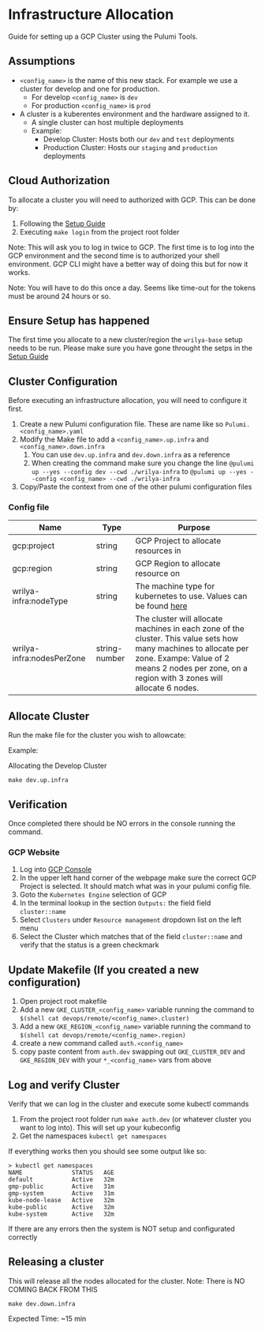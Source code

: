 # Infrastructure Allocation

Guide for setting up a GCP Cluster using the Pulumi Tools.

## Assumptions

* `<config_name>` is the name of this new stack.  For example we use a cluster for develop and one for production.
    * For develop `<config_name>` is `dev`
    * For production `<config_name>` is `prod`
* A cluster is a kuberentes environment and the hardware assigned to it.
    * A single cluster can host multiple deployments
    * Example:
        * Develop Cluster:  Hosts both our `dev` and `test` deployments
        * Production Cluster:  Hosts our `staging` and `production` deployments

## Cloud Authorization

To allocate a cluster you will need to authorized with GCP.  This can be done by:

1. Following the [Setup Guide](0-SETUP.md)
2. Executing `make login` from the project root folder

Note:  This will ask you to log in twice to GCP.  The first time is to log into the GCP environment and the second time is to authorized your shell environment.  GCP CLI might have a better way of doing this but for now it works.

Note:  You will have to do this once a day.  Seems like time-out for the tokens must be around 24 hours or so.

## Ensure Setup has happened

The first time you allocate to a new cluster/region the `wrilya-base` setup needs to be run.  Please make sure you have gone throught the setps in the [Setup Guide](0-SETUP.md)

## Cluster Configuration

Before executing an infrastructure allocation, you will need to configure it first.

1. Create a new Pulumi configuration file.  These are name like so `Pulumi.<config_name>.yaml`
1. Modify the Make file to add a `<config_name>.up.infra` and `<config_name>.down.infra`
    1. You can use `dev.up.infra` and `dev.down.infra` as a reference
    1. When creating the command make sure you change the line `@pulumi up --yes --config dev --cwd ./wrilya-infra` to `@pulumi up --yes --config <config_name> --cwd ./wrilya-infra`
1. Copy/Paste the context from one of the other pulumi configuration files

### Config file

|Name                       | Type          | Purpose
|---                        |---            |---
|gcp:project                |string         | GCP Project to allocate resources in
|gcp:region                 |string         | GCP Region to allocate resource on
|wrilya-infra:nodeType      |string         | The machine type for kubernetes to use.  Values can be found [here](https://cloud.google.com/compute/docs/machine-resource)
|wrilya-infra:nodesPerZone  |string-number  | The cluster will allocate machines in each zone of the cluster.  This value sets how many machines to allocate per zone.  Exampe:  Value of 2 means 2 nodes per zone, on a region with 3 zones will allocate 6 nodes.

## Allocate Cluster

Run the make file for the cluster you wish to allowcate:

Example:

Allocating the Develop Cluster

`make dev.up.infra`


## Verification

Once completed there should be NO errors in the console running the command.

### GCP Website

1. Log into [GCP Console](https://console.cloud.google.com/)
1. In the upper left hand corner of the webpage make sure the correct GCP Project is selected.  It should match what was in your pulumi config file.
1. Goto the `Kubernetes Engine` selection of GCP
1. In the terminal lookup in the section `Outputs:` the field field `cluster::name`
1. Select `Clusters` under `Resource management` dropdown list on the left menu
1. Select the Cluster which matches that of the field `cluster::name` and verify that the status is a green checkmark

## Update Makefile (If you created a new configuration)

1. Open project root makefile
1. Add a new `GKE_CLUSTER_<config_name>` variable running the command to `$(shell cat devops/remote/<config_name>.cluster)`
1. Add a new `GKE_REGION_<config_name>` variable running the command to `$(shell cat devops/remote/<config_name>.region)`
1. create a new command called `auth.<config_name>`
1. copy paste content from `auth.dev` swapping out `GKE_CLUSTER_DEV` and `GKE_REGION_DEV` with your `*_<config_name>` vars from above

## Log and verify Cluster

Verify that we can log in the cluster and execute some kubectl commands

1. From the project root folder run `make auth.dev` (or whatever cluster you want to log into).  This will set up your kubeconfig
1. Get the namespaces `kubectl get namespaces`

If everything works then you should see some output like so:

```
> kubectl get namespaces
NAME              STATUS   AGE
default           Active   32m
gmp-public        Active   31m
gmp-system        Active   31m
kube-node-lease   Active   32m
kube-public       Active   32m
kube-system       Active   32m
```

If there are any errors then the system is NOT setup and configurated correctly

## Releasing a cluster

This will release all the nodes allocated for the cluster.  Note:  There is NO COMING BACK FROM THIS

`make dev.down.infra`

Expected Time: ~15 min
